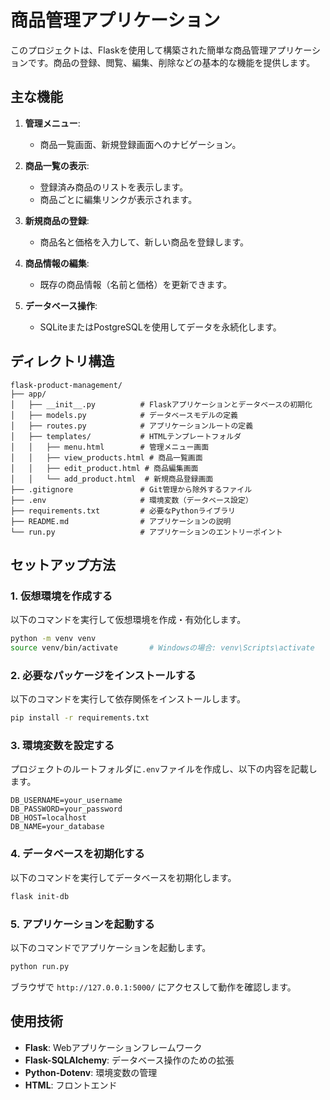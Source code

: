 # 商品管理アプリケーション

このプロジェクトは、Flaskを使用して構築された簡単な商品管理アプリケーションです。商品の登録、閲覧、編集、削除などの基本的な機能を提供します。

## 主な機能

1. **管理メニュー**:
   - 商品一覧画面、新規登録画面へのナビゲーション。

2. **商品一覧の表示**:
   - 登録済み商品のリストを表示します。
   - 商品ごとに編集リンクが表示されます。

3. **新規商品の登録**:
   - 商品名と価格を入力して、新しい商品を登録します。

4. **商品情報の編集**:
   - 既存の商品情報（名前と価格）を更新できます。

5. **データベース操作**:
   - SQLiteまたはPostgreSQLを使用してデータを永続化します。

## ディレクトリ構造

```
flask-product-management/
├── app/
│   ├── __init__.py          # Flaskアプリケーションとデータベースの初期化
│   ├── models.py            # データベースモデルの定義
│   ├── routes.py            # アプリケーションルートの定義
│   ├── templates/           # HTMLテンプレートフォルダ
│   │   ├── menu.html        # 管理メニュー画面
│   │   ├── view_products.html # 商品一覧画面
│   │   ├── edit_product.html # 商品編集画面
│   │   └── add_product.html  # 新規商品登録画面
├── .gitignore               # Git管理から除外するファイル
├── .env                     # 環境変数（データベース設定）
├── requirements.txt         # 必要なPythonライブラリ
├── README.md                # アプリケーションの説明
└── run.py                   # アプリケーションのエントリーポイント
```

## セットアップ方法

### 1. 仮想環境を作成する
以下のコマンドを実行して仮想環境を作成・有効化します。

```bash
python -m venv venv
source venv/bin/activate       # Windowsの場合: venv\Scripts\activate
```

### 2. 必要なパッケージをインストールする
以下のコマンドを実行して依存関係をインストールします。

```bash
pip install -r requirements.txt
```

### 3. 環境変数を設定する
プロジェクトのルートフォルダに`.env`ファイルを作成し、以下の内容を記載します。

```
DB_USERNAME=your_username
DB_PASSWORD=your_password
DB_HOST=localhost
DB_NAME=your_database
```

### 4. データベースを初期化する
以下のコマンドを実行してデータベースを初期化します。

```bash
flask init-db
```

### 5. アプリケーションを起動する
以下のコマンドでアプリケーションを起動します。

```bash
python run.py
```

ブラウザで `http://127.0.0.1:5000/` にアクセスして動作を確認します。

## 使用技術

- **Flask**: Webアプリケーションフレームワーク
- **Flask-SQLAlchemy**: データベース操作のための拡張
- **Python-Dotenv**: 環境変数の管理
- **HTML**: フロントエンド


